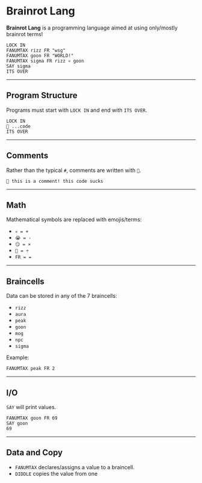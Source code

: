 # Brainrot Lang

**Brainrot Lang** is a programming language aimed at using only/mostly brainrot terms!

```brainrot
LOCK IN
FANUMTAX rizz FR "wsg"
FANUMTAX goon FR "WORLD!"
FANUMTAX sigma FR rizz 💀 goon
SAY sigma
ITS OVER
```

---

## Program Structure
Programs must start with `LOCK IN` and end with `ITS OVER`.

```brainrot
LOCK IN
🖕 ...code
ITS OVER
```

---

## Comments
Rather than the typical `#`, comments are written with `🖕`.

```brainrot
🖕 this is a comment! this code sucks
```

---

## Math
Mathematical symbols are replaced with emojis/terms:  

- `💀 = +`  
- `😭 = -`  
- `😏 = ×`  
- `🚡 = ÷`  
- `FR = =`  

---

## Braincells
Data can be stored in any of the 7 braincells:  

- `rizz`  
- `aura`  
- `peak`  
- `goon`  
- `mog`  
- `npc`  
- `sigma`  

Example:  

```brainrot
FANUMTAX peak FR 2
```

---

## I/O
`SAY` will print values.  

```brainrot
FANUMTAX goon FR 69
SAY goon
69
```

---

## Data and Copy
- `FANUMTAX` declares/assigns a value to a braincell.  
- `DIDDLE` copies the value from one
